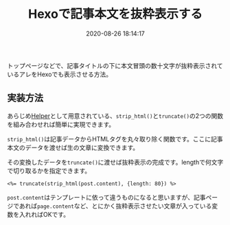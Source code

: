 ﻿---
title: Hexoで記事本文を抜粋表示する
date: 2020-08-26 18:14:17
post_id: gxdm60
categories:
  - Web
  - Hexo
tags:
  - EJS
---

トップページなどで、記事タイトルの下に本文冒頭の数十文字が抜粋表示されているアレをHexoでも表示させる方法。

## 実装方法

あらじめ[Helper](https://hexo.io/docs/helpers)として用意されている、`strip_html()`と`truncate()`の2つの関数を組み合わせれば簡単に実現できます。

`strip_html()`は記事データからHTMLタグを丸々取り除く関数です。ここに記事本文のデータを渡せば生の文章に変換できます。

その変換したデータを`truncate()`に渡せば抜粋表示の完成です。lengthで何文字で切り取るかを指定できます。

```ejs
<%= truncate(strip_html(post.content), {length: 80}) %>
```

`post.content`はテンプレートに依って違うものになると思いますが、記事ページであれば`page.content`など、とにかく抜粋表示させたい文章が入っている変数を入れればOKです。
